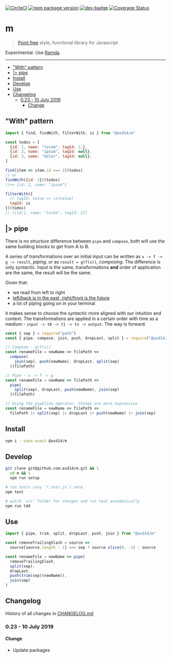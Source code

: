<!-- markdownlint-disable first-line-h1 line-length -->

[![CircleCI](https://circleci.com/gh/asd14/m/tree/master.svg?style=svg)](https://circleci.com/gh/asd14/m/tree/master)
[![npm package version](https://badge.fury.io/js/%40asd14%2Fm.svg)](https://badge.fury.io/js/%40asd14%2Fm)
[![dev-badge](https://david-dm.org/asd14/m.svg)](https://david-dm.org/asd14/m)
[![Coverage Status](https://coveralls.io/repos/github/asd14/m/badge.svg)](https://coveralls.io/github/asd14/m)

# m

> [Point free](https://en.wikipedia.org/wiki/Tacit_programming) style, functional library for Javascript

Experimental. Use [Ramda](https://github.com/ramda/ramda).

---

<!-- vim-markdown-toc GFM -->

* ["With" pattern](#with-pattern)
* [|> pipe](#-pipe)
* [Install](#install)
* [Develop](#develop)
* [Use](#use)
* [Changelog](#changelog)
  * [0.23 - 10 July 2019](#023---10-july-2019)
    * [Change](#change)

<!-- vim-markdown-toc -->

## "With" pattern

```js
import { find, findWith, filterWith, is } from "@asd14/m"

const todos = [
  {id: 1, name: "lorem", tagId: 2,},
  {id: 2, name: "ipsum", tagId: null},
  {id: 3, name: "dolor", tagId: null},
]

find(item => item.id === 2)(todos)
// or
findWith({id: 2})(todos)
//=> {id: 2, name: "ipsum"}

filterWith({
  // tagId: value => is(value)
  tagId: is
})(todos)
// [{id:1, name: "lorem", tagId: 2}]
```

## |> pipe

There is no _structure_ difference between `pipe` and `compose`, both will use the same building blocks to get from A to B.

A series of transformations over an initial input can be written as `x -> f -> g -> result`, _piping_, or as `result = g(f(x))`, _composing_. The difference is only _syntactic_. Input is the same, transformations **and** order of application are the same, the result will be the same.

Given that:

* we read from left to right
* [left/back is in the past, right/front is the future](https://medium.com/@cwodtke/the-intuitive-and-the-unlearnable-cccffd9a762)
* a lot of piping going on in your terminal

it makes sense to choose the _syntactic_ more aligned with our intuition and context. The transformations are applied in a certain order with time as a medium - `input -> t0 -> t1 -> tn -> output`. The way is forward.

```js
const { sep } = require("path")
const { pipe, compose, join, push, dropLast, split } = require("@asd14/m")

// Compose - g(f(x))
const renameFile = newName => filePath =>
  compose(
    join(sep), push(newName), dropLast, split(sep)
  )(filePath)

// Pipe - x -> f -> g
const renameFile = newName => filePath =>
  pipe(
    split(sep), dropLast, push(newName), join(sep)
  )(filePath)

// Using the pipeline operator, things are more expressive
const renameFile = newName => filePath =>
  filePath |> split(sep) |> dropLast |> push(newName) |> join(sep)
```

## Install

```bash
npm i --save-exact @asd14/m
```

## Develop

```bash
git clone git@github.com:asd14/m.git && \
  cd m && \
  npm run setup

# run tests (any `*.test.js`) once
npm test

# watch `src` folder for changes and run test automatically
npm run tdd
```

## Use

```js
import { pipe, trim, split, dropLast, push, join } from "@asd14/m"

const removeTrailingSlash = source =>
  source[source.length - 1] === sep ? source.slice(0, -1) : source

const renameFile = newName => pipe(
  removeTrailingSlash,
  split(sep),
  dropLast,
  push(trim(sep)(newName)),
  join(sep)
)
```

## Changelog

History of all changes in [CHANGELOG.md](CHANGELOG.md)

### 0.23 - 10 July 2019

#### Change

* Update packages
